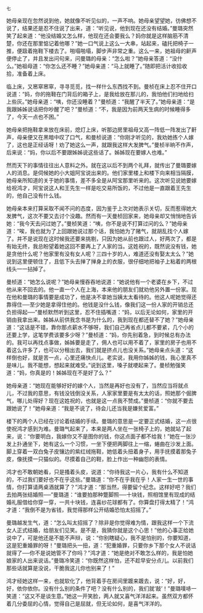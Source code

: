     七 

   她母亲现在忽然说到他，她就像不听见似的，一声不响。她母亲望望她，彷佛想不说了，结果还是忍不住说了出来，道：“听见说，他到现在还没有结婚。”曼璐突然笑了起来道：“他没结婚又怎么样，他现在还会要我么？妈你就是这样脑筋不清楚，你还在那里惦记着他哪？”她一口气说上这么一大串，站起来，磕托把椅子一推，便趿着拖鞋下楼去了。啪塌啪塌，脚步声非常之重。这么一来，她祖母的鼾声便停止了，并且发出问句来，问曼璐的母亲：“怎么啦？”她母亲答道：“没什么。”她祖母道：“你怎么还不睡？”她母亲道：“马上就睡了。”随即把活计收拾收拾，准备着上床。

   临上床，又窸窣窸窣，寻寻觅觅，找一样什么东西找不到。曼桢在床上忍不住开口说道：“妈，你的拖鞋在门背后的箱子上，是我给放在那儿的，我怕他们扫地给扫上些灰。”她母亲道：“咦，你还没睡着？”曼桢道：“我醒了半天了。”她母亲道：“是我跟姊姊说话把你吵醒了吧？”曼桢道：“不，我是因为前两天生病的时候睡得多了，今天一点也不困。”

   她母亲把拖鞋拿来放在床前，熄灯上床，听那边房里祖母又高一阵低一阵发出了鼾声，母亲便又在黑暗中叹了口气，和曼桢说道：“你刚才听见的，我劝她拣个人嫁了，这也是正经话呀！劝了她这么一声，就跟我这样大发脾气。”曼桢半晌不作声，后来说：“妈，你以后不要跟姊姊说这些话了。姊姊现在要嫁人也难。”

   然而天下的事情往往出人意料之外。就在这以后不到两个礼拜，就传出了曼璐要嫁人的消息。是伺候她的小大姐阿宝说出来的。他们家里楼上和楼下向来相当隔膜，她母亲所知道的关于她的事情，差不多全是从阿宝那里听来的。这次听见说她要嫁给祝鸿才，阿宝说这人和王先生一样是吃交易所饭的，不过他是一直跟着王先生的，他自己没有什么钱。

   她母亲本来打算采取不闻不问的态度，因为鉴于上次对她表示关切，反而惹得她大发脾气，这次不要又去讨个没趣。然而有一天曼桢回家来，她母亲却又悄悄地告诉她：“我今天去问过她了。”曼桢笑道：“咦，你不是说不打算过问的么？”她母亲道：“唉，我也就为了上回跟她说过那个话，我怕她为了赌气，就胡乱找个人嫁了。并不是说现在这时候我还要来挑剔，只因为她从前也跟过人，好两次了，都是有始无终，我总盼望着她这回不要再上了人家的当。这姓祝的，既然说没有钱，她是贪他什么呢？他家里有没有女人呢？三四十岁的人，难道还没有娶太太么？”她说到这里便顿住了，且低下头去掸了掸身上的衣服，很仔细地把袖子上粘着的两根线头一一拈掉了。

   曼桢道：“她怎么说呢？”她母亲慢吞吞地说道：“她说他有一个老婆在乡下，不过他从来不回去的。他一直一个人在上海，本来他的朋友们就劝他另外置一份家。现在他和曼璐的事情要是成功了，他是决不拿她当姨太太看待的。他这人呢她觉得还靠得住──至少她是拿得住他的。他钱是没什么钱，像我们这一份人家的开销总还负担得起──”曼桢默然听到这里，忍不住插嘴道：“妈，以后无论如何，家里的开销由我拿出来。姊姊从前供我念书是为什么的，我到现在都还替不了她？”她母亲道：“这话是不错，靠你那点薪水不够呀，我们自己再省点儿都不要紧，几个小的还要上学，这笔学费该要多少呀？”曼桢道：“妈，你先别着急，到时候总有办法的。我可以再找点事做，姊姊要是走了，佣人也可以用不着了，家里的房子也用不着这么许多了，也可以分租出去，我们就是挤点儿也没关系。”她母亲点头道：“这样倒也好，就是苦一点，心里还痛快点儿。老实说，我用你姊姊的钱，我心里真不是味儿。我不能想，想起来就难受。”说到这里，嗓子就哽起来了。曼桢勉强笑道：“妈，你真是的！姊姊现在不是好了么？”

   她母亲道：“她现在能够好好的嫁个人，当然是再好也没有了，当然应当将就点儿，不过我的意思，有钱没钱倒没关系，人家家里要是有太太的话，照她那个倔脾气，哪儿处得好？现在这姓祝的，也就是这一点我不赞成。”曼桢道：“你就不要去跟她说了！”她母亲道：“我是不说了，待会儿还当我是嫌贫爱富。”

   楼下的两个人已经在讨论着结婚的手续。曼璐的意思是一定要正式结婚，这一点很使祝鸿才感到为难。曼璐气起来了，本来是两人坐在一张椅子上的，她就站了起来，说：“你要明白，我嫁你又不是图你的钱，你这点面子都不给我！”她在一张沙发上扑通坐下，她有这么一个习惯，一坐下便把两脚往上一缩，蜷曲在沙发上面。脚上穿着一双白兔子皮镶边的紫红绒拖鞋，她低着头扭着身子，用手抚摸着那兔子皮，像抚摸一只猫似的。尽摸着自己的鞋，脸上作出一种幽怨的表情。

   鸿才也不敢朝她看，只是搔着头皮，说道：“你待我这一片心，我有什么不知道的，不过我们要好也不在乎这些。”曼璐道：“你不在乎我在乎！人家一生一世的事情，你打算请两桌酒就算了？”鸿才道：“那当然，得要留个纪念。这样好吧？我们去拍两张结婚照──”曼璐道：“谁要拍那种蹩脚照──十块钱，照相馆里有现成的结婚礼服借给你穿一穿，一共十块钱，连喜纱花球都有了。你算盘打得太精了！”鸿才道：“我倒不是为省钱，我觉得那样公开结婚恐怕太招摇了。”

   曼璐越发生气，道：“怎么叫太招摇了？除非是你觉得难为情，跟我这样一个下流女人正式结婚，给朋友们见笑。是不是，我猜你就是这个心思！”他的心事正给她说中了，可是他还是不能不声辩，说：“你别瞎疑心，我不是怕别的，你要知道，这是犯重婚罪的呀！”曼璐把头一扭，道：“犯重婚罪，只要你乡下那个女人不说话就得了──你不是说她管不了你吗？”鸿才道：“她是绝对不敢怎么样的，我是怕她娘家的人出来说话。”曼璐冷笑道：“你既然这样怕，还不趁早安分点儿。以前我们那些话就算是没说，干脆我这儿你也别来了！”

   鸿才经她这样一来，也就软化了，他背着手在房间里踱来踱去，说：“好，好，好，依你依你。没有什么别的条件了吧？没有什么别的，我们就‘敲’！”曼璐噗哧一笑道：“这又不是谈生意。”她这一开笑脸，两人就又喜气洋洋起来。虽然双方都怀着几分委屈的心情，觉得自己是屈就，但无论如何，是喜气洋洋的。


